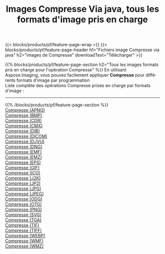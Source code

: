 ﻿---
title: Images Compresse Via java, tous les formats d'image pris en charge 
weight: 3920
url: /fr/java/compress 
lang: fr
langdirlevel: 2
locales: zh-hans,ja,it,ru,de,es,fr,nl,id,lt,pl,pt,vi,tr,ko,zh-hant,ar,hi,th,sv,cs,uk,he
description: En utilisant Aspose.Imaging, vous pouvez facilement Compresse images Via java
---

{{< blocks/products/pf/feature-page-wrap >}}
{{< blocks/products/pf/feature-page-header h1="Fichiers image Compresse via java" h2="images de Compresse" downloadText="Télécharger" >}}


{{% blocks/products/pf/feature-page-section  h2="Tous les images formats pris en charge pour l'opération Compresse" %}}
En utilisant Aspose.Imaging, vous pouvez facilement appliquer **Compresse** pour différents formats d'image par programmation
<br/>
Liste complète des opérations Compresse prises en charge par formats d'image :
<hr/>
{{% /blocks/products/pf/feature-page-section %}}
<div class="container-fluid productfamilypage bg-gray">
    <div class="convertypes bg-gray agp-content section">
        <div class="container">
		<div class="row other-converters">
		    <div class='col-md-2 other-converter remove-lp remove-rp'><a href="/imaging/fr/java/compress/apng" >Compresse (APNG)</a></div><div class='col-md-2 other-converter remove-lp remove-rp'><a href="/imaging/fr/java/compress/bmp" >Compresse (BMP)</a></div><div class='col-md-2 other-converter remove-lp remove-rp'><a href="/imaging/fr/java/compress/cdr" >Compresse (CDR)</a></div><div class='col-md-2 other-converter remove-lp remove-rp'><a href="/imaging/fr/java/compress/cmx" >Compresse (CMX)</a></div><div class='col-md-2 other-converter remove-lp remove-rp'><a href="/imaging/fr/java/compress/dib" >Compresse (DIB)</a></div><div class='col-md-2 other-converter remove-lp remove-rp'><a href="/imaging/fr/java/compress/dicom" >Compresse (DICOM)</a></div><div class='col-md-2 other-converter remove-lp remove-rp'><a href="/imaging/fr/java/compress/djvu" >Compresse (DJVU)</a></div><div class='col-md-2 other-converter remove-lp remove-rp'><a href="/imaging/fr/java/compress/dng" >Compresse (DNG)</a></div><div class='col-md-2 other-converter remove-lp remove-rp'><a href="/imaging/fr/java/compress/emf" >Compresse (EMF)</a></div><div class='col-md-2 other-converter remove-lp remove-rp'><a href="/imaging/fr/java/compress/emz" >Compresse (EMZ)</a></div><div class='col-md-2 other-converter remove-lp remove-rp'><a href="/imaging/fr/java/compress/eps" >Compresse (EPS)</a></div><div class='col-md-2 other-converter remove-lp remove-rp'><a href="/imaging/fr/java/compress/gif" >Compresse (GIF)</a></div><div class='col-md-2 other-converter remove-lp remove-rp'><a href="/imaging/fr/java/compress/ico" >Compresse (ICO)</a></div><div class='col-md-2 other-converter remove-lp remove-rp'><a href="/imaging/fr/java/compress/j2k" >Compresse (J2K)</a></div><div class='col-md-2 other-converter remove-lp remove-rp'><a href="/imaging/fr/java/compress/jp2" >Compresse (JP2)</a></div><div class='col-md-2 other-converter remove-lp remove-rp'><a href="/imaging/fr/java/compress/jpg" >Compresse (JPG)</a></div><div class='col-md-2 other-converter remove-lp remove-rp'><a href="/imaging/fr/java/compress/jpeg" >Compresse (JPEG)</a></div><div class='col-md-2 other-converter remove-lp remove-rp'><a href="/imaging/fr/java/compress/odg" >Compresse (ODG)</a></div><div class='col-md-2 other-converter remove-lp remove-rp'><a href="/imaging/fr/java/compress/otg" >Compresse (OTG)</a></div><div class='col-md-2 other-converter remove-lp remove-rp'><a href="/imaging/fr/java/compress/png" >Compresse (PNG)</a></div><div class='col-md-2 other-converter remove-lp remove-rp'><a href="/imaging/fr/java/compress/svg" >Compresse (SVG)</a></div><div class='col-md-2 other-converter remove-lp remove-rp'><a href="/imaging/fr/java/compress/tga" >Compresse (TGA)</a></div><div class='col-md-2 other-converter remove-lp remove-rp'><a href="/imaging/fr/java/compress/tif" >Compresse (TIF)</a></div><div class='col-md-2 other-converter remove-lp remove-rp'><a href="/imaging/fr/java/compress/tiff" >Compresse (TIFF)</a></div><div class='col-md-2 other-converter remove-lp remove-rp'><a href="/imaging/fr/java/compress/webp" >Compresse (WEBP)</a></div><div class='col-md-2 other-converter remove-lp remove-rp'><a href="/imaging/fr/java/compress/wmf" >Compresse (WMF)</a></div><div class='col-md-2 other-converter remove-lp remove-rp'><a href="/imaging/fr/java/compress/wmz" >Compresse (WMZ)</a></div>
                </div>
        </div>
    </div>
</div>
<br/>



